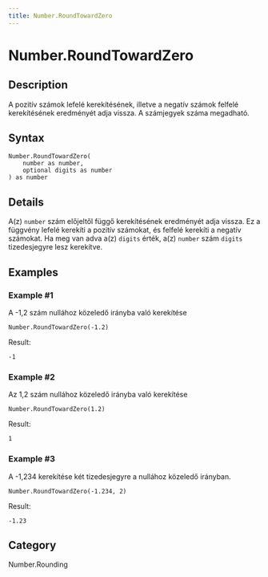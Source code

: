 ```yaml
---
title: Number.RoundTowardZero
---
```


# Number.RoundTowardZero


## Description

A pozitív számok lefelé kerekítésének, illetve a negatív számok felfelé kerekítésének eredményét adja vissza. A számjegyek száma megadható.


## Syntax

```powerquery
Number.RoundTowardZero(
    number as number,
    optional digits as number
) as number
```


## Details

A(z) <code>number</code> szám előjeltől függő kerekítésének eredményét adja vissza. Ez a függvény lefelé kerekíti a pozitív számokat, és felfelé kerekíti a negatív számokat.    Ha meg van adva a(z) <code>digits</code> érték, a(z) <code>number</code> szám <code>digits</code> tizedesjegyre lesz kerekítve.  


## Examples

### Example #1 
A -1,2 szám nullához közeledő irányba való kerekítése
```powerquery
Number.RoundTowardZero(-1.2)
```

Result: 
```powerquery
-1
```


### Example #2 
Az 1,2 szám nullához közeledő irányba való kerekítése
```powerquery
Number.RoundTowardZero(1.2)
```

Result: 
```powerquery
1
```


### Example #3 
A -1,234 kerekítése két tizedesjegyre a nullához közeledő irányban.
```powerquery
Number.RoundTowardZero(-1.234, 2)
```

Result: 
```powerquery
-1.23
```




## Category
Number.Rounding
